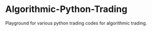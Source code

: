 # Algorithmic-Python-Trading
Playground for various python trading codes for algorithmic trading.  
